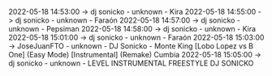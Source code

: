 2022-05-18 14:53:00 -> dj sonicko - unknown - Kira
2022-05-18 14:55:00 -> dj sonicko - unknown - Faraón
2022-05-18 14:57:00 -> dj sonicko - unknown - Pepsiman
2022-05-18 14:58:00 -> dj sonicko - unknown - Kira
2022-05-18 15:01:00 -> dj sonicko - unknown - Faraón
2022-05-18 15:03:00 -> JoseJuanFTO - unknown - DJ Sonicko - Monte King [Lobo Lopez vs B One] (Easy Mode) [Instrumental] (Remake) Cumbia
2022-05-18 15:05:00 -> dj sonicko - unknown - LEVEL  INSTRUMENTAL FREESTYLE DJ SONICKO
